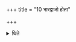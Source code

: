 +++
title = "10 भारद्वाजो होता"

+++

<details><summary>थिते</summary>

भारद्वाजो होता १०
</details>
